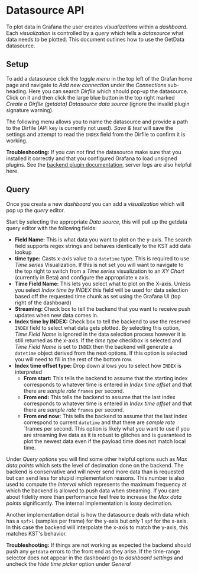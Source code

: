 # Datasource API

To plot data in Grafana the user creates *visualizations* within a *dashboard*. Each *visualization* is controlled by a *query* which tells a *datasource* what data needs to be plotted. This document outlines how to use the GetData datasource.

## Setup

To add a datasource click the *toggle menu* in the top left of the Grafan home page and navigate to *Add new connection* under the *Connections* sub-heading. Here you can search *Dirfile* which should pop-up the datasource. Click on it and then click the large blue button in the top right marked *Create a Dirfile (getdata) Datasource data source* (ignore the invalid plugin signature warning).

The following menu allows you to name the datasource and provide a path to the Dirfile (API key is currently not used). *Save & test* will save the settings and attempt to read the `INDEX` field from the Dirfile to confirm it is working.

**Troubleshooting:** If you can not find the datasource make sure that you installed it correctly and that you configured Grafana to load unsigned plugins. See the [backend plugin documentation](https://grafana.com/tutorials/build-a-data-source-backend-plugin/), server logs are also helpful here.

## Query

Once you create a new *dashboard* you can add a *visualization* which will pop up the *query* editor. 

Start by selecting the appropriate *Data source*, this will pull up the getdata query editor with the following fields:

- **Field Name:** This is what data you want to plot on the y-axis. The search field supports regex strings and behaves identically to the KST add data lookup
- **time type:** Casts x-axis value to a `datetime` type. This is required to use *Time series* Visualization. If this is not set you will want to navigate to the top right to switch from a *Time series* visualization to an *XY Chart* (currently in Beta) and configure the appropriate x axis.
- **Time Field Name:** This lets you select what to plot on the X-axis. Unless you select *Index time by INDEX* this field will be used for data selection based off the requested time chunk as set using the Grafana UI (top right of the dashboard)
- **Streaming:** Check box to tell the backend that you want to receive push updates when new data comes in.
- **Index time by INDEX:** Check box to tell the backend to use the reserved `INDEX` field to select what data gets plotted. By selecting this option, *Time Field Name* is ignored in the data selection process however it is still returned as the x-axis. If the *time type* checkbox is selected and *Time Field Name* is set to `INDEX` then the backend will generate a `datetime` object derived from the next options. If this option is selected you will need to fill in the rest of the bottom row.
- **Index time offset type:** Drop down allows you to select how `INDEX` is interpreted
    - **From start:** This tells the backend to assume that the starting index corresponds to whatever time is entered in *Index time offset* and that there are *sample rate* `frames` per second.
    - **From end:** This tells the backend to assume that the last index corresponds to whatever time is entered in *Index time offset* and that there are *sample rate* `frames` per second.
    - **From end now:** This tells the backend to assume that the last index correspond to current `datetime` and that there are *sample rate* `frames per second. This option is likely what you want to use if you are streaming live data as it is robust to glitches and is guaranteed to plot the newest data even if the payload time does not match local time. 

Under *Query options* you will find some other helpful options such as *Max data points* which sets the level of decimation done on the backend. The backend is conservative and will never send more data than is requested but can send less for stupid implementation reasons. This number is also used to compute the *Interval* which represents the maximum frequency at which the backend is allowed to push data when streaming. If you care about fidelity more than performance feel free to increase the *Max data points* significantly. The internal implementation is lossy decimation.

Another implementation detail is how the datasource deals with data which has a `spf>1` (samples per frame) for the y-axis but only 1 `spf` for the x-axis. In this case the backend will interpolate the x-axis to match the y-axis, this matches KST's behavior. 

**Troubleshooting:** If things are not working as expected the backend should push any `getdata` errors to the front end as they arise. If the time-range selector does not appear in the dashboard go to *dashboard settings* and uncheck the *Hide time picker* option under *General*
